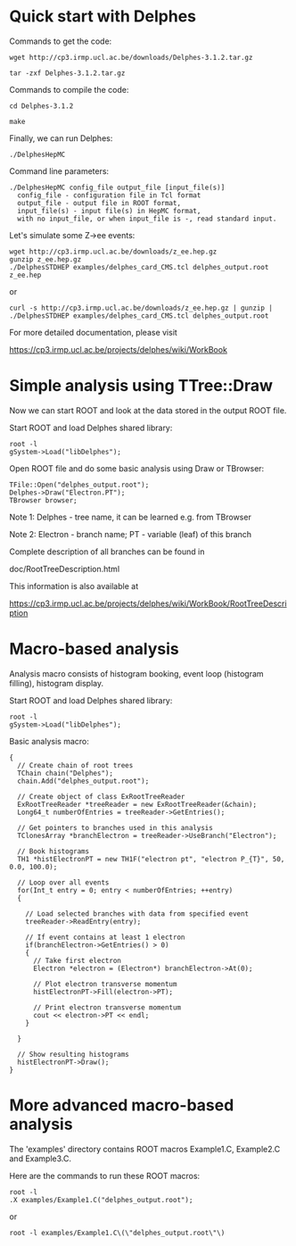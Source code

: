 Quick start with Delphes
========================

Commands to get the code:
```
wget http://cp3.irmp.ucl.ac.be/downloads/Delphes-3.1.2.tar.gz

tar -zxf Delphes-3.1.2.tar.gz
```
Commands to compile the code:
```
cd Delphes-3.1.2

make
```
Finally, we can run Delphes:
```
./DelphesHepMC
```
Command line parameters:
```
./DelphesHepMC config_file output_file [input_file(s)]
  config_file - configuration file in Tcl format
  output_file - output file in ROOT format,
  input_file(s) - input file(s) in HepMC format,
  with no input_file, or when input_file is -, read standard input.
```
Let's simulate some Z->ee events:
```
wget http://cp3.irmp.ucl.ac.be/downloads/z_ee.hep.gz
gunzip z_ee.hep.gz
./DelphesSTDHEP examples/delphes_card_CMS.tcl delphes_output.root z_ee.hep
```
or
```
curl -s http://cp3.irmp.ucl.ac.be/downloads/z_ee.hep.gz | gunzip | ./DelphesSTDHEP examples/delphes_card_CMS.tcl delphes_output.root
```
For more detailed documentation, please visit 

https://cp3.irmp.ucl.ac.be/projects/delphes/wiki/WorkBook


Simple analysis using TTree::Draw
=================================

Now we can start ROOT and look at the data stored in the output ROOT file.

Start ROOT and load Delphes shared library:
```
root -l
gSystem->Load("libDelphes");
```
Open ROOT file and do some basic analysis using Draw or TBrowser:
```
TFile::Open("delphes_output.root");
Delphes->Draw("Electron.PT");
TBrowser browser;
```
Note 1: Delphes - tree name, it can be learned e.g. from TBrowser

Note 2: Electron - branch name; PT - variable (leaf) of this branch

Complete description of all branches can be found in

doc/RootTreeDescription.html

This information is also available at

https://cp3.irmp.ucl.ac.be/projects/delphes/wiki/WorkBook/RootTreeDescription


Macro-based analysis
====================

Analysis macro consists of histogram booking, event loop (histogram filling),
histogram display.

Start ROOT and load Delphes shared library:
```
root -l
gSystem->Load("libDelphes");
```
Basic analysis macro:
```
{
  // Create chain of root trees
  TChain chain("Delphes");
  chain.Add("delphes_output.root");
  
  // Create object of class ExRootTreeReader
  ExRootTreeReader *treeReader = new ExRootTreeReader(&chain);
  Long64_t numberOfEntries = treeReader->GetEntries();
  
  // Get pointers to branches used in this analysis
  TClonesArray *branchElectron = treeReader->UseBranch("Electron");

  // Book histograms
  TH1 *histElectronPT = new TH1F("electron pt", "electron P_{T}", 50, 0.0, 100.0);

  // Loop over all events
  for(Int_t entry = 0; entry < numberOfEntries; ++entry)
  {

    // Load selected branches with data from specified event
    treeReader->ReadEntry(entry);
  
    // If event contains at least 1 electron
    if(branchElectron->GetEntries() > 0)
    {
      // Take first electron
      Electron *electron = (Electron*) branchElectron->At(0);
      
      // Plot electron transverse momentum
      histElectronPT->Fill(electron->PT);
      
      // Print electron transverse momentum
      cout << electron->PT << endl;
    }

  }

  // Show resulting histograms
  histElectronPT->Draw();
}
```

More advanced macro-based analysis
==================================

The 'examples' directory contains ROOT macros Example1.C, Example2.C and Example3.C.

Here are the commands to run these ROOT macros:
```
root -l
.X examples/Example1.C("delphes_output.root");
```
or
```
root -l examples/Example1.C\(\"delphes_output.root\"\)
```
